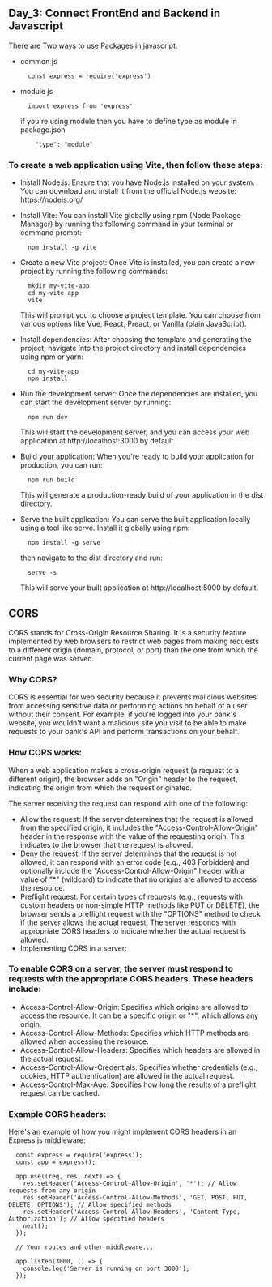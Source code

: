 ## Day_3: Connect FrontEnd and Backend in Javascript
There are Two ways to use Packages in javascript.
- common js
  
        const express = require('express')
- module js
  
        import express from 'express'
  if you're using module then you have to define type as module in package.json

          "type": "module"
### To create a web application using Vite, then follow these steps:

- Install Node.js: Ensure that you have Node.js installed on your system. You can download and install it from the official Node.js website: https://nodejs.org/
- Install Vite: You can install Vite globally using npm (Node Package Manager) by running the following command in your terminal or command prompt:

        npm install -g vite
- Create a new Vite project: Once Vite is installed, you can create a new project by running the following commands:

        mkdir my-vite-app
        cd my-vite-app
        vite
    This will prompt you to choose a project template. You can choose from various options like Vue, React, Preact, or Vanilla (plain JavaScript).
- Install dependencies: After choosing the template and generating the project, navigate into the project directory and install dependencies using npm or yarn:

        cd my-vite-app
        npm install
- Run the development server: Once the dependencies are installed, you can start the development server by running:

        npm run dev
  This will start the development server, and you can access your web application at http://localhost:3000 by default.
- Build your application: When you're ready to build your application for production, you can run:

        npm run build
    This will generate a production-ready build of your application in the dist directory.
- Serve the built application: You can serve the built application locally using a tool like serve. Install it globally using npm:

        npm install -g serve
  then navigate to the dist directory and run:

        serve -s
  This will serve your built application at http://localhost:5000 by default.

## CORS
  CORS stands for Cross-Origin Resource Sharing. It is a security feature implemented by web browsers to restrict web pages from making requests to a different origin (domain, protocol, or port) than the one from which the current page was served.

### Why CORS?
  CORS is essential for web security because it prevents malicious websites from accessing sensitive data or performing actions on behalf of a user without their consent. For example, if you're logged into your bank's website, you wouldn't want a malicious site you visit to be able to make requests to your bank's API and perform transactions on your behalf.

### How CORS works:
  When a web application makes a cross-origin request (a request to a different origin), the browser adds an "Origin" header to the request, indicating the origin from which the request originated.

  The server receiving the request can respond with one of the following:

- Allow the request: If the server determines that the request is allowed from the specified origin, it includes the "Access-Control-Allow-Origin" header in the response with the value of the requesting origin. This indicates to the browser that the request is allowed.
- Deny the request: If the server determines that the request is not allowed, it can respond with an error code (e.g., 403 Forbidden) and optionally include the "Access-Control-Allow-Origin" header with a value of "*" (wildcard) to indicate that no origins are allowed to access the resource.
- Preflight request: For certain types of requests (e.g., requests with custom headers or non-simple HTTP methods like PUT or DELETE), the browser sends a preflight request with the "OPTIONS" method to check if the server allows the actual request. The server responds with appropriate CORS headers to indicate whether the actual request is allowed.
- Implementing CORS in a server:
### To enable CORS on a server, the server must respond to requests with the appropriate CORS headers. These headers include:

- Access-Control-Allow-Origin: Specifies which origins are allowed to access the resource. It can be a specific origin or "*", which allows any origin.
- Access-Control-Allow-Methods: Specifies which HTTP methods are allowed when accessing the resource.
- Access-Control-Allow-Headers: Specifies which headers are allowed in the actual request.
- Access-Control-Allow-Credentials: Specifies whether credentials (e.g., cookies, HTTP authentication) are allowed in the actual request.
- Access-Control-Max-Age: Specifies how long the results of a preflight request can be cached.
### Example CORS headers:
  Here's an example of how you might implement CORS headers in an Express.js middleware:

      const express = require('express');
      const app = express();
      
      app.use((req, res, next) => {
        res.setHeader('Access-Control-Allow-Origin', '*'); // Allow requests from any origin
        res.setHeader('Access-Control-Allow-Methods', 'GET, POST, PUT, DELETE, OPTIONS'); // Allow specified methods
        res.setHeader('Access-Control-Allow-Headers', 'Content-Type, Authorization'); // Allow specified headers
        next();
      });
      
      // Your routes and other middleware...
      
      app.listen(3000, () => {
        console.log('Server is running on port 3000');
      });
